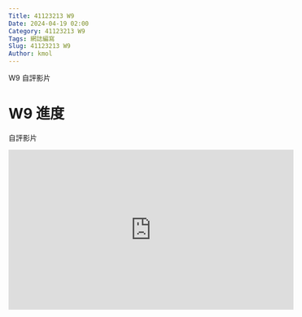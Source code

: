 ```yaml
---
Title: 41123213 W9
Date: 2024-04-19 02:00
Category: 41123213 W9
Tags: 網誌編寫
Slug: 41123213 W9
Author: kmol
---
```


W9 自評影片

<!-- PELICAN_END_SUMMARY -->

# W9 進度

自評影片

<iframe width="560" height="315" src="https://www.youtube.com/embed/uJiAT0QkdwM?si=dEHeve99ZFRBdB3L" title="YouTube video player" frameborder="0" allow="accelerometer; autoplay; clipboard-write; encrypted-media; gyroscope; picture-in-picture; web-share" referrerpolicy="strict-origin-when-cross-origin" allowfullscreen></iframe>